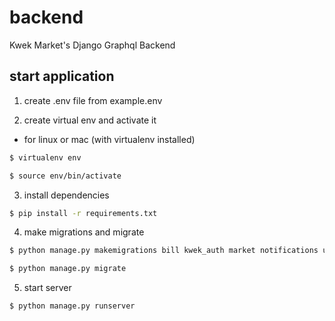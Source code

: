 # backend

Kwek Market's Django Graphql Backend

## start application

1. create .env file from example.env

2. create virtual env and activate it

- for linux or mac (with virtualenv installed)

```bash
$ virtualenv env
```

```bash
$ source env/bin/activate
```

3. install dependencies

```bash
$ pip install -r requirements.txt
```

4. make migrations and migrate

```bash
$ python manage.py makemigrations bill kwek_auth market notifications users wallet kwek_admin
```

```bash
$ python manage.py migrate
```

5. start server

```bash
$ python manage.py runserver
```
